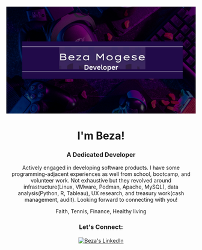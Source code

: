 ![GitHub Banner](https://github.com/Tehlu/Tehlu/blob/main/BezaGithubBanner.png)

<!--<img align="left" src="https://user-images.githubusercontent.com/65187002/144930161-2f783401-8d27-4fdf-a2f7-cc0ba32f1f1f.gif" width="21%" style="display:inline;"><img align="right" src="https://user-images.githubusercontent.com/65187002/144930161-2f783401-8d27-4fdf-a2f7-cc0ba32f1f1f.gif" width="21%" style="display:inline;">-->

<h1 align="center"> I'm Beza!</h1>
<h3 align="center">A Dedicated Developer</h3>
<p align="center">Actively engaged in developing software products. I have some programming-adjacent experiences as well from school, bootcamp, and volunteer work. Not exhaustive but they revolved around infrastructure(Linux, VMware, Podman, Apache, MySQL), data analysis(Python, R, Tableau), UX research, and treasury work(cash management, audit). Looking forward to connecting with you!</p>
<p align="center"> Faith, Tennis, Finance, Healthy living </p>

<h3 align="center">Let's Connect:</h3>
<p align="center">
<a href="https://www.linkedin.com/in/beza-mogese/" target="_blank"><img align="center" src="https://raw.githubusercontent.com/rahuldkjain/github-profile-readme-generator/master/src/images/icons/Social/linked-in-alt.svg" alt="Beza's LinkedIn" width="7%" /></a>
</p> 
</div>

<!--
**Tehlu/Tehlu** is a ✨ _special_ ✨ repository because its `README.md` (this file) appears on your GitHub profile.

Here are some ideas to get you started:

- 🔭 I’m currently working on ...
- 🌱 I’m currently learning ...
- 👯 I’m looking to collaborate on ...
- 🤔 I’m looking for help with ...
- 💬 Ask me about ...
- 📫 How to reach me: ...
- 😄 Pronouns: ...
- ⚡ Fun fact: ...
-->
